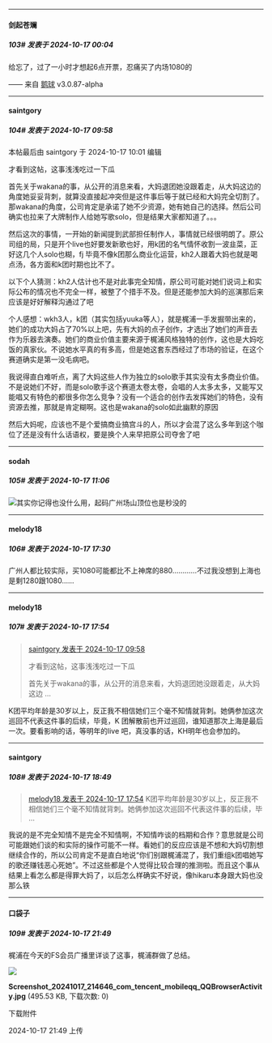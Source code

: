 ﻿
*****

####  剑起苍斓  
##### 103#       发表于 2024-10-17 00:04

给忘了，过了一小时才想起6点开票，忍痛买了内场1080的

—— 来自 [鹅球](https://www.pgyer.com/xfPejhuq) v3.0.87-alpha


*****

####  saintgory  
##### 104#       发表于 2024-10-17 09:58

 本帖最后由 saintgory 于 2024-10-17 10:01 编辑 

才看到这帖，这事浅浅吃过一下瓜

首先关于wakana的事，从公开的消息来看，大妈退团她没跟着走，从大妈这边的角度她妥妥背刺，就算没直接起冲突但是这件事后等于就已经和大妈完全切割了。那wakana的角度，公司肯定是承诺了她不少资源，她有她自己的选择。然后公司确实也拉来了大牌制作人给她写歌solo，但是结果大家都知道了。。。

然后这次的事情，一开始的新闻提到武部担任制作人，事情就已经很明朗了。原公司组的局，只是开个live也好要发新歌也好，用k团的名气情怀收割一波韭菜，正好这几个人solo也糊，fj 毕竟不像k团那么商业化运营，kh2人跟着大妈也就是喝点汤，各方面和k团时期也比不了。

以下个人猜测：kh2人估计也不是对此事完全知情，原公司可能对她们说词上和实际公布的情况也不完全一样，被整了个措手不及。但是还能参加大妈的巡演那后来应该是好好解释沟通过了吧

个人感想：wkh3人，k团（其实包括yuuka等人），就是梶浦一手发掘带出来的，她们的成功大妈占了70%以上吧，先有大妈的点子创作，才选出了她们的声音去作为乐器去演奏。她们的商业价值主要来源于梶浦风格独特的创作，这也是大妈吃饭的真家伙。不说她水平真的有多高，但是她这套东西经过了市场的验证，在这个赛道确实是第一没毛病吧。

我说得直白难听点，离了大妈这些人作为独立的solo歌手其实没有太多商业价值。不是说她们不好，而是solo歌手这个赛道太卷太卷，会唱的人太多太多，又能写又能唱又有特色的都很多你怎么竞争？没有一个适合的创作去发挥她们的特色，没有资源去推，那就是肯定糊啊。这也是wakana的solo如此幽默的原因

然后大妈呢，应该也不是个爱搞商业搞宫斗的人，所以才会混了这么多年到这个咖位了还是没有什么话语权，要是换个人来早把原公司夺舍了吧


*****

####  sodah  
##### 105#       发表于 2024-10-17 11:06

<img src="https://static.saraba1st.com/image/smiley/face2017/067.png" referrerpolicy="no-referrer">其实你记得也没什么用，起码广州场山顶位也是秒没的


*****

####  melody18  
##### 106#       发表于 2024-10-17 17:30

广州人都比较实际，买1080可能都比不上神席的880…………不过我没想到上海也是剩1280跟1080……


*****

####  melody18  
##### 107#       发表于 2024-10-17 17:54

<blockquote><a href="httphttps://bbs.saraba1st.com/2b/forum.php?mod=redirect&amp;goto=findpost&amp;pid=66470507&amp;ptid=2201848" target="_blank">saintgory 发表于 2024-10-17 09:58</a>

才看到这帖，这事浅浅吃过一下瓜

首先关于wakana的事，从公开的消息来看，大妈退团她没跟着走，从大妈这边 ...</blockquote>
K团平均年龄是30岁以上，反正我不相信她们三个毫不知情就背刺。她俩参加这次巡回不代表这件事的后续，毕竟，K 团解散前也开过巡回，谁知道那次上海是最后一次。要看影响的话，等明年的live 吧，真没事的话，KH明年也会参加的。


*****

####  saintgory  
##### 108#       发表于 2024-10-17 18:49

<blockquote><a href="httphttps://bbs.saraba1st.com/2b/forum.php?mod=redirect&amp;goto=findpost&amp;pid=66474625&amp;ptid=2201848" target="_blank">melody18 发表于 2024-10-17 17:54</a>
K团平均年龄是30岁以上，反正我不相信她们三个毫不知情就背刺。她俩参加这次巡回不代表这件事的后续，毕 ...</blockquote>
我说的是不完全知情不是完全不知情啊，不知情咋谈的档期和合作？意思就是公司可能跟她们谈的和实际的操作可能不一样。看她们的反应应该是不想和大妈切割想继续合作的，所以公司肯定不是直白地说“你们别跟梶浦混了，我们重组k团唱她写的歌还赚钱恶心死她”。不过这些都是个人觉得比较合理的推测啦。而且这个事从结果上看怎么都是得罪大妈了，以后怎么样确实不好说，像hikaru本身跟大妈也没那么铁


*****

####  口袋子  
##### 109#       发表于 2024-10-17 21:49

梶浦在今天的FS会员广播里详谈了这事，梶浦群做了总结。

<img src="https://img.saraba1st.com/forum/202410/17/214932s7rd9dsud9rzhe9l.jpg" referrerpolicy="no-referrer">

<strong>Screenshot_20241017_214646_com_tencent_mobileqq_QQBrowserActivity.jpg</strong> (495.53 KB, 下载次数: 0)

下载附件

2024-10-17 21:49 上传

